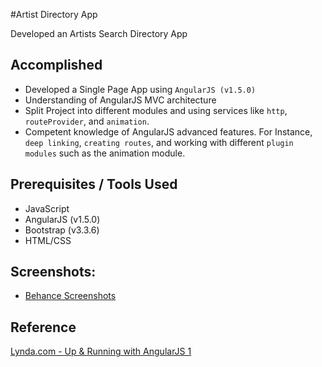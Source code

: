 #Artist Directory App

Developed an Artists Search Directory App 

## Accomplished
* Developed a Single Page App using `AngularJS (v1.5.0)`
* Understanding of AngularJS MVC architecture 
* Split Project into different modules and using services like `http`, `routeProvider`, and `animation`. 
* Competent knowledge of AngularJS advanced features. For Instance,  `deep linking`, `creating routes`, and working with different `plugin modules` such as the animation module.

## Prerequisites / Tools Used

* JavaScript
* AngularJS (v1.5.0)
* Bootstrap (v3.3.6)
* HTML/CSS

## Screenshots:

* [Behance Screenshots](http://)

## Reference

[Lynda.com - Up & Running with AngularJS 1](http://www.lynda.com/AngularJS-tutorials/Up-Running-AngularJS/154414-2.html?tsd=1)
